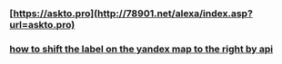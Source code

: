 ### [https://askto.pro](http://78901.net/alexa/index.asp?url=askto.pro)
### [how to shift the label on the yandex map to the right by api](https://260store.com/__media__/js/netsoltrademark.php?d=askto.pro/question/how-to-shift-the-label-on-the-yandex-map-to-the-right-by-api)
